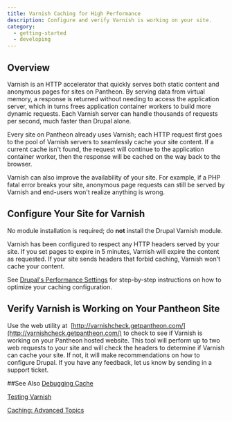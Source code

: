 ```yaml
---
title: Varnish Caching for High Performance
description: Configure and verify Varnish is working on your site.
category:
  - getting-started
  - developing
---
```

## Overview

Varnish is an HTTP accelerator that quickly serves both static content and anonymous pages for sites on Pantheon. By serving data from virtual memory, a response is returned without needing to access the application server, which in turns frees application container workers to build more dynamic requests. Each Varnish server can handle thousands of requests per second, much faster than Drupal alone.  

Every site on Pantheon already uses Varnish; each HTTP request first goes to the pool of Varnish servers to seamlessly cache your site content. If a current cache isn't found, the request will continue to the application container worker, then the response will be cached on the way back to the browser.  

Varnish can also improve the availability of your site. For example, if a PHP fatal error breaks your site, anonymous page requests can still be served by Varnish and end-users won't realize anything is wrong.


## Configure Your Site for Varnish

No module installation is required; do **not** install the Drupal Varnish module.  

Varnish has been configured to respect any HTTP headers served by your site. If you set pages to expire in 5 minutes, Varnish will expire the content as requested. If your site sends headers that forbid caching, Varnish won't cache your content.  

See [Drupal's Performance Settings](/docs/articles/drupal/drupal-s-performance-and-caching-settings) for step-by-step instructions on how to optimize your caching configuration.

## Verify Varnish is Working on Your Pantheon Site

Use the web utility at  [http://varnishcheck.getpantheon.com/](http://varnishcheck.getpantheon.com/) to check to see if Varnish is working on your Pantheon hosted website. This tool will perform up to two web requests to your site and will check the headers to determine if Varnish can cache your site. If not, it will make recommendations on how to configure Drupal. If you have any feedback, let us know by sending in a support ticket.

##See Also
[Debugging Cache](/docs/articles/architecture/edge/varnish/debugging-cache/)

[Testing Varnish](/docs/articles/architecture/edge/varnish/testing-varnish/)

[Caching: Advanced Topics](/docs/articles/architecture/edge/varnish/caching-advancedtopics/)
